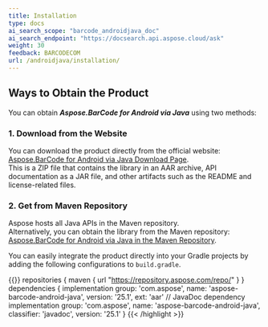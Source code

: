 ```yaml
---
title: Installation
type: docs
ai_search_scope: "barcode_androidjava_doc"
ai_search_endpoint: "https://docsearch.api.aspose.cloud/ask"
weight: 30
feedback: BARCODECOM
url: /androidjava/installation/
---
```


## **Ways to Obtain the Product**

You can obtain ***Aspose.BarCode for Android via Java*** using two methods:

### **1. Download from the Website**

You can download the product directly from the official website:
<a href="https://releases.aspose.com/barcode/androidjava/" target="_blank">Aspose.BarCode for Android via Java Download
Page</a>.  
This is a ZIP file that contains the library in an AAR archive, API documentation as a JAR file, and other artifacts
such as the README and license-related files.

### **2. Get from Maven Repository**

Aspose hosts all Java APIs in the Maven repository.  
Alternatively, you can obtain the library from the Maven repository: 
<a href="https://releases.aspose.com/java/repo/com/aspose/aspose-barcode-android-java/" target="_blank">Aspose.BarCode
for Android via Java in the Maven Repository</a>.

You can easily integrate the product directly into your Gradle projects by adding the following configurations
to `build.gradle`.

{{<highlight gradle>}}
    repositories {
        maven {
          url "https://repository.aspose.com/repo/"
        }
     }
    dependencies {
        implementation group: 'com.aspose', name: 'aspose-barcode-android-java', version: '25.1', ext: 'aar'
        // JavaDoc dependency
        implementation group: 'com.aspose', name: 'aspose-barcode-android-java', classifier: 'javadoc', version: '25.1'
    }
    {{< /highlight >}}

